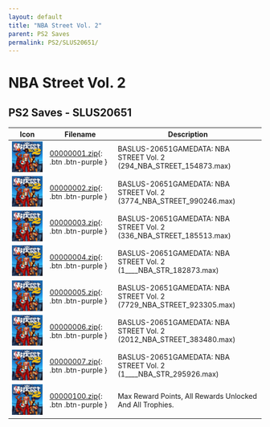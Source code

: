 ```yaml
---
layout: default
title: "NBA Street Vol. 2"
parent: PS2 Saves
permalink: PS2/SLUS20651/
---
```

# NBA Street Vol. 2

## PS2 Saves - SLUS20651

| Icon | Filename | Description |
|------|----------|-------------|
| ![NBA Street Vol. 2](icon0.png) | [00000001.zip](00000001.zip){: .btn .btn-purple } | BASLUS-20651GAMEDATA:    NBA STREET        Vol. 2     (294_NBA_STREET_154873.max) |
| ![NBA Street Vol. 2](icon0.png) | [00000002.zip](00000002.zip){: .btn .btn-purple } | BASLUS-20651GAMEDATA:    NBA STREET        Vol. 2     (3774_NBA_STREET_990246.max) |
| ![NBA Street Vol. 2](icon0.png) | [00000003.zip](00000003.zip){: .btn .btn-purple } | BASLUS-20651GAMEDATA:    NBA STREET        Vol. 2     (336_NBA_STREET_185513.max) |
| ![NBA Street Vol. 2](icon0.png) | [00000004.zip](00000004.zip){: .btn .btn-purple } | BASLUS-20651GAMEDATA:    NBA STREET        Vol. 2     (1____NBA_STR_182873.max) |
| ![NBA Street Vol. 2](icon0.png) | [00000005.zip](00000005.zip){: .btn .btn-purple } | BASLUS-20651GAMEDATA:    NBA STREET        Vol. 2     (7729_NBA_STREET_923305.max) |
| ![NBA Street Vol. 2](icon0.png) | [00000006.zip](00000006.zip){: .btn .btn-purple } | BASLUS-20651GAMEDATA:    NBA STREET        Vol. 2     (2012_NBA_STREET_383480.max) |
| ![NBA Street Vol. 2](icon0.png) | [00000007.zip](00000007.zip){: .btn .btn-purple } | BASLUS-20651GAMEDATA:    NBA STREET        Vol. 2     (1____NBA_STR_295926.max) |
| ![NBA Street Vol. 2](icon0.png) | [00000100.zip](00000100.zip){: .btn .btn-purple } | Max Reward Points, All Rewards Unlocked And All Trophies. |
